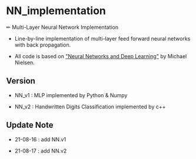 # NN_implementation

✏ Multi-Layer Neural Network Implementation

- Line-by-line implementation of multi-layer feed forward neural networks with back propagation.

- All code is based on ["Neural Networks and Deep Learning"](https://github.com/mnielsen/neural-networks-and-deep-learning) by Michael Nielsen.

## Version

- NN_v1 : MLP implemented by Python & Numpy

- NN_v2 : Handwritten Digits Classification implemented by c++

## Update Note

- 21-08-16 : add NN.v1

- 21-08-17 : add NN.v2